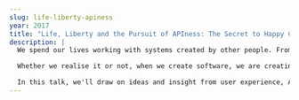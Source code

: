 ```yaml
---
slug: life-liberty-apiness
year: 2017
title: "Life, Liberty and the Pursuit of APIness: The Secret to Happy Code"
description: |
  We spend our lives working with systems created by other people. From the UI on our phones to the cloud infrastructure that runs so much of the modern internet, these interactions are fundamental to our experience of technology - as engineers, as developers, as users - and user experiences are viral. Great user experiences lead to happy, productive people; bad experiences lead to frustration, inefficiency and misery.

  Whether we realise it or not, when we create software, we are creating user experiences. People are going to interact with our code. Maybe those people are end users; maybe they're the other developers on your team. Maybe they're the mobile app team who are working with your API, or the engineers who are on call the night something goes wrong. These may be radically different use cases, but there's one powerful principle that works across all these scenarios and more - and it's called discoverability.

  In this talk, we'll draw on ideas and insight from user experience, API design, psychology and education to show how you can incorporate discoverability into every layer of your application. We'll look at some real-world systems, and we'll discuss how how discoverability works with different interaction paradigms. Because, whether you're building databases, class libraries, hypermedia APIs or mobile apps, sooner or later somebody else is going to work with your code - and when they do, wouldn't it be great if they went away afterwards with a smile on their face?
--- 
```

